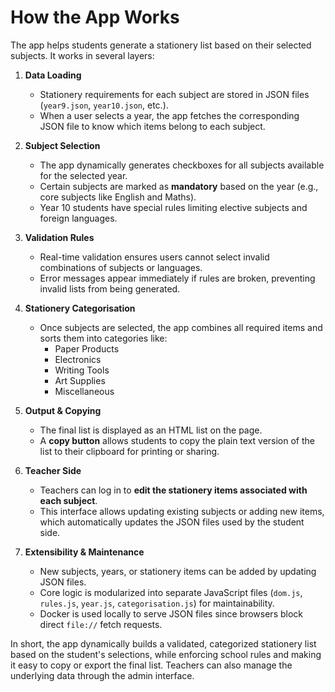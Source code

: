 # How the App Works

The app helps students generate a stationery list based on their selected subjects. It works in several layers:

1. **Data Loading**  
   - Stationery requirements for each subject are stored in JSON files (`year9.json`, `year10.json`, etc.).  
   - When a user selects a year, the app fetches the corresponding JSON file to know which items belong to each subject.

2. **Subject Selection**  
   - The app dynamically generates checkboxes for all subjects available for the selected year.  
   - Certain subjects are marked as **mandatory** based on the year (e.g., core subjects like English and Maths).  
   - Year 10 students have special rules limiting elective subjects and foreign languages.

3. **Validation Rules**  
   - Real-time validation ensures users cannot select invalid combinations of subjects or languages.  
   - Error messages appear immediately if rules are broken, preventing invalid lists from being generated.

4. **Stationery Categorisation**  
   - Once subjects are selected, the app combines all required items and sorts them into categories like:
     - Paper Products  
     - Electronics  
     - Writing Tools  
     - Art Supplies  
     - Miscellaneous  

5. **Output & Copying**  
   - The final list is displayed as an HTML list on the page.  
   - A **copy button** allows students to copy the plain text version of the list to their clipboard for printing or sharing.

6. **Teacher Side**  
   - Teachers can log in to **edit the stationery items associated with each subject**.  
   - This interface allows updating existing subjects or adding new items, which automatically updates the JSON files used by the student side.

7. **Extensibility & Maintenance**  
   - New subjects, years, or stationery items can be added by updating JSON files.  
   - Core logic is modularized into separate JavaScript files (`dom.js`, `rules.js`, `year.js`, `categorisation.js`) for maintainability.  
   - Docker is used locally to serve JSON files since browsers block direct `file://` fetch requests.

In short, the app dynamically builds a validated, categorized stationery list based on the student's selections, while enforcing school rules and making it easy to copy or export the final list. Teachers can also manage the underlying data through the admin interface.
